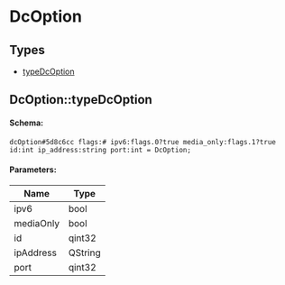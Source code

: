 # DcOption

## Types

* [typeDcOption](#dcoptiontypedcoption)

## DcOption::typeDcOption

#### Schema:

`dcOption#5d8c6cc flags:# ipv6:flags.0?true media_only:flags.1?true id:int ip_address:string port:int = DcOption;`

#### Parameters:

|Name|Type|
|----|----|
|ipv6|bool|
|mediaOnly|bool|
|id|qint32|
|ipAddress|QString|
|port|qint32|

